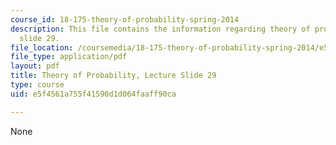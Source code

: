 ```yaml
---
course_id: 18-175-theory-of-probability-spring-2014
description: This file contains the information regarding theory of probability, lecture
  slide 29.
file_location: /coursemedia/18-175-theory-of-probability-spring-2014/e5f4561a755f41590d1d064faaff90ca_MIT18_175S14_Lecture29.pdf
file_type: application/pdf
layout: pdf
title: Theory of Probability, Lecture Slide 29
type: course
uid: e5f4561a755f41590d1d064faaff90ca

---
```

None